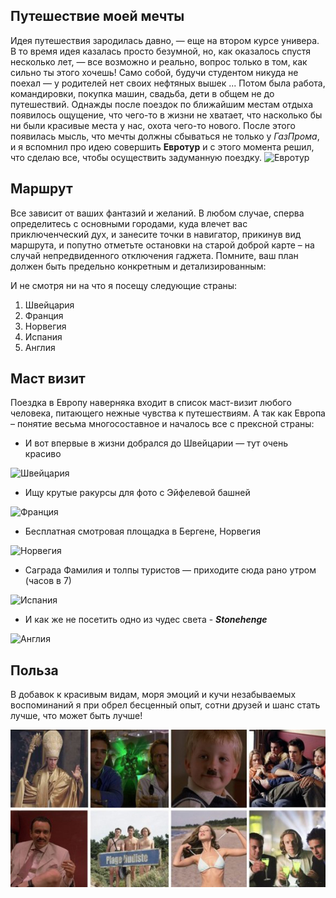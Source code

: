 ## Путешествие моей мечты

Идея путешествия зародилась давно, — еще на втором курсе универа. В то время идея казалась просто безумной, но, как оказалось спустя несколько лет, — все возможно и реально, вопрос только в том, как сильно ты этого хочешь! Само собой, будучи студентом никуда не поехал — у родителей нет своих нефтяных вышек ... Потом была работа, командировки, покупка машин, свадьба, дети в общем не до путешествий.
Однажды после поездок по ближайшим местам отдыха появилось ощущение, что чего-то в жизни не хватает, что насколько бы ни были красивые места у нас, охота чего-то нового. После этого появилась мысль, что мечты должны сбываться не только у *ГазПрома*, и я вспомнил про идею совершить **Евротур** и с этого момента решил, что сделаю все, чтобы осуществить задуманную поездку.
![Евротур](Евротур.jpg)

## Маршрут

Все зависит от ваших фантазий и желаний. В любом случае, сперва определитесь с основными городами, куда влечет вас приключенческий дух, и занесите точки в навигатор, прикинув вид маршрута, и попутно отметьте остановки на старой доброй карте – на случай непредвиденного отключения гаджета. Помните, ваш план должен быть предельно конкретным и детализированным:

И не смотря ни на что я посещу следующие страны:

1. Швейцария
2. Франция
3. Норвегия
4. Испания
5. Англия

## Маст визит

Поездка в Европу наверняка входит в список маст-визит любого человека, питающего нежные чувства к путешествиям. А так как Европа – понятие весьма многосоставное и началось все с прексной страны:

* И вот впервые в жизни добрался до Швейцарии — тут очень красиво

![Швейцария](Switzerland.jpg)

* Ищу крутые ракурсы для фото с Эйфелевой башней

![Франция](France.jpg)

* Бесплатная смотровая площадка в Бергене, Норвегия

![Норвегия](Norway.jpg)

* Саграда Фамилия и толпы туристов — приходите сюда рано утром (часов в 7)

![Испания](Spain.jpg)

* И как же не посетить одно из чудес света - _**Stonehenge**_ 

![Англия](England.jpg)

## Польза

В добавок к красивым видам, моря эмоций и кучи незабываемых воспоминаний я при обрел бесценный опыт, сотни друзей и шанс стать лучше, что может быть лучше! 

![Конфликт](evrotur1.jpg)
